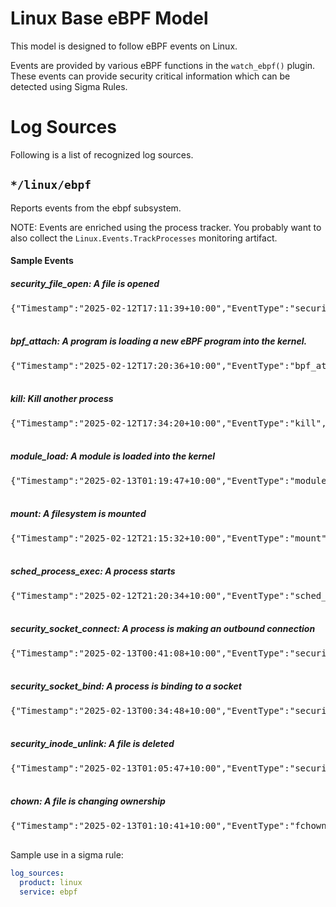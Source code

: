 # Linux Base eBPF Model

This model is designed to follow eBPF events on Linux.

Events are provided by various eBPF functions in the `watch_ebpf()`
plugin. These events can provide security critical information which
can be detected using Sigma Rules.

# Log Sources

Following is a list of recognized log sources.


## `*/linux/ebpf`

Reports events from the ebpf subsystem.

NOTE: Events are enriched using the process tracker. You
probably want to also collect the `Linux.Events.TrackProcesses`
monitoring artifact.



#### Sample Events


##### security_file_open: A file is opened
<pre class="json-renderer">
{"Timestamp":"2025-02-12T17:11:39+10:00","EventType":"security_file_open","System":{"Timestamp":"2025-02-12T17:11:39.322765542+10:00","EventID":732,"EventName":"security_file_open","ThreadStartTime":"2025-02-12T17:11:00.93207523+10:00","ProcessorID":3,"ProcessID":1495852,"ThreadID":1495852,"ParentProcessID":2920,"HostProcessID":1495852,"HostThreadID":1495852,"HostParentProcessID":2920,"UserID":1000,"MountNS":4026531841,"ProcessName":"python","HostName":"devbox","CgroupID":6344,"MainHostname":"devbox"},"EventData":{"pathname":"/etc/passwd","flags":32768,"dev":265289728,"inode":525345,"ctime":1717126653049616364,"syscall_pathname":"/etc/passwd","ProcInfo":{"Name":"python","CommandLine":"python","CreateTime":"2025-02-12T17:11:00+10:00","Exe":"/usr/bin/python3.10","Cwd":"/home/mic/projects/velociraptor/gui/velociraptor","Username":"mic"}}}

</pre>


##### bpf_attach: A program is loading a new eBPF program into the kernel.
<pre class="json-renderer">
{"Timestamp":"2025-02-12T17:20:36+10:00","EventType":"bpf_attach","System":{"Timestamp":"2025-02-12T17:20:36.494004508+10:00","EventID":770,"EventName":"bpf_attach","ThreadStartTime":"2025-02-12T17:20:18.731905267+10:00","ProcessorID":0,"ProcessID":1502227,"ThreadID":1502237,"ParentProcessID":1497772,"HostProcessID":1502227,"HostThreadID":1502237,"HostParentProcessID":1497772,"UserID":0,"MountNS":4026531841,"ProcessName":"test","HostName":"devbox","CgroupID":6344,"MainHostname":"devbox"},"EventData":{"prog_type":17,"prog_name":"tracepoint__raw","prog_id":638,"prog_helpers":[0,0,0,0],"symbol_name":"sys_enter","symbol_addr":0,"attach_type":0,"ProcInfo":{"Name":"test","CommandLine":"./test dump fstat","CreateTime":"2025-02-12T17:20:17+10:00","Exe":"/home/mic/projects/tracee_velociraptor/test","Cwd":"/home/mic/projects/tracee_velociraptor","Username":"root"}}}

</pre>


##### kill: Kill another process
<pre class="json-renderer">
{"Timestamp":"2025-02-12T17:34:20+10:00","EventType":"kill","System":{"Timestamp":"2025-02-12T17:34:20.195398538+10:00","EventID":62,"EventName":"kill","ThreadStartTime":"2025-02-12T17:25:32.909343797+10:00","ProcessorID":2,"ProcessID":1505752,"ThreadID":1505752,"ParentProcessID":1497772,"HostProcessID":1505752,"HostThreadID":1505752,"HostParentProcessID":1497772,"UserID":0,"MountNS":4026531841,"ProcessName":"python","HostName":"devbox","CgroupID":6344,"MainHostname":"devbox"},"EventData":{"pid":1511451,"sig":15,"ProcInfo":{"Name":"python","CommandLine":"python","CreateTime":"2025-02-12T17:25:32+10:00","Exe":"/usr/bin/python3.10","Cwd":"/home/mic/projects/tracee_velociraptor","Username":"root"}}}

</pre>


##### module_load: A module is loaded into the kernel
<pre class="json-renderer">
{"Timestamp":"2025-02-13T01:19:47+10:00","EventType":"module_load","System":{"Timestamp":"2025-02-13T01:19:47.949336796+10:00","EventID":783,"EventName":"module_load","ThreadStartTime":"2025-02-13T01:19:47.936944684+10:00","ProcessorID":11,"ProcessID":1637035,"ThreadID":1637035,"ParentProcessID":1497772,"HostProcessID":1637035,"HostThreadID":1637035,"HostParentProcessID":1497772,"UserID":0,"MountNS":4026531841,"ProcessName":"modprobe","HostName":"devbox","CgroupID":6344,"MainHostname":"devbox"},"EventData":{"name":"raid0","version":"","src_version":"F80BCFC5A37DB69C992A616","pathname":"/usr/lib/modules/5.15.0-131-generic/kernel/drivers/md/raid0.ko","dev":265289728,"inode":2927026,"ctime":1738101387402437264,"ProcInfo":{"Name":"modprobe","Username":0,"Exe":"/usr/sbin/modprobe","CommandLine":"modprobe raid0","CreateTime":"2025-02-13T01:19:47.939353257+10:00"}}}

</pre>


##### mount: A filesystem is mounted
<pre class="json-renderer">
{"Timestamp":"2025-02-12T21:15:32+10:00","EventType":"mount","System":{"Timestamp":"2025-02-12T18:21:23.131524017+10:00","EventID":165,"EventName":"mount","ThreadStartTime":"2025-02-12T18:21:23.121883153+10:00","ProcessorID":11,"ProcessID":1544183,"ThreadID":1544183,"ParentProcessID":1544169,"HostProcessID":1544183,"HostThreadID":1544183,"HostParentProcessID":1544169,"UserID":0,"MountNS":4026531841,"ProcessName":"mount.cifs","HostName":"devbox","CgroupID":6344,"MainHostname":"devbox"},"EventData":{"source":"//192.168.1.153/Shared","target":".","filesystemtype":"cifs","mountflags":0,"data":94258787270320,"ProcInfo":{"Name":"mount.cifs","CommandLine":"/sbin/mount.cifs //192.168.1.153/Shared /home/mic/windows -o rw,credentials=/home/mic/.credentials,uid=1000,gid=1000","CreateTime":"2025-02-12T21:15:25+10:00","Exe":"/usr/sbin/mount.cifs","Cwd":"/home/mic/windows","Username":"root"}}}

</pre>


##### sched_process_exec: A process starts
<pre class="json-renderer">
{"Timestamp":"2025-02-12T21:20:34+10:00","EventType":"sched_process_exec","System":{"Timestamp":"2025-02-12T18:26:31.694485948+10:00","EventID":715,"EventName":"sched_process_exec","ThreadStartTime":"2025-02-12T18:26:31.687074227+10:00","ProcessorID":0,"ProcessID":1547749,"ThreadID":1547749,"ParentProcessID":1506235,"HostProcessID":1547749,"HostThreadID":1547749,"HostParentProcessID":1506235,"UserID":1000,"MountNS":4026531841,"ProcessName":"ssh","HostName":"devbox","CgroupID":6344,"MainHostname":"devbox"},"EventData":{"cmdpath":"/usr/bin/ssh","pathname":"/usr/bin/ssh","dev":265289728,"inode":2627189,"ctime":1719890760862661949,"inode_mode":33261,"interpreter_pathname":"","interpreter_dev":0,"interpreter_inode":0,"interpreter_ctime":0,"argv":["ssh","localhost"],"interp":"/usr/bin/ssh","stdin_type":8192,"stdin_path":"/dev/pts/13","invoked_from_kernel":0,"prev_comm":"bash","env":[],"ProcInfo":{"CreateTime":null}}}

</pre>


##### security_socket_connect: A process is making an outbound connection
<pre class="json-renderer">
{"Timestamp":"2025-02-13T00:41:08+10:00","EventType":"security_socket_connect","System":{"Timestamp":"2025-02-12T19:51:17.61437999+10:00","EventID":736,"EventName":"security_socket_connect","ThreadStartTime":"2025-02-12T19:51:17.600313258+10:00","ProcessorID":15,"ProcessID":1606982,"ThreadID":1606982,"ParentProcessID":2569,"HostProcessID":1606982,"HostThreadID":1606982,"HostParentProcessID":2569,"UserID":1000,"MountNS":4026531841,"ProcessName":"ssh","HostName":"devbox","CgroupID":6344,"MainHostname":"devbox"},"EventData":{"sockfd":3,"type":1,"remote_addr":{"sa_family":"AF_INET","sin_addr":"192.168.1.1","sin_port":"22"},"ProcInfo":{"Name":"ssh","CommandLine":"ssh hostname","CreateTime":"2025-02-13T00:41:06+10:00","Exe":"/usr/bin/ssh","Cwd":"/home/mic/","Username":"mic"}}}

</pre>


##### security_socket_bind: A process is binding to a socket
<pre class="json-renderer">
{"Timestamp":"2025-02-13T00:34:48+10:00","EventType":"security_socket_bind","System":{"Timestamp":"2025-02-12T19:44:58.527067089+10:00","EventID":738,"EventName":"security_socket_bind","ThreadStartTime":"2025-02-12T19:44:58.521605416+10:00","ProcessorID":8,"ProcessID":1602622,"ThreadID":1602622,"ParentProcessID":2569,"HostProcessID":1602622,"HostThreadID":1602622,"HostParentProcessID":2569,"UserID":1000,"MountNS":4026531841,"ProcessName":"nc","HostName":"devbox","CgroupID":6344,"MainHostname":"devbox"},"EventData":{"sockfd":3,"local_addr":{"sa_family":"AF_INET","sin_addr":"0.0.0.0","sin_port":"6666"},"ProcInfo":{"Name":"nc","CommandLine":"nc -l -p 6666","CreateTime":"2025-02-13T00:34:47+10:00","Exe":"/usr/bin/nc.openbsd","Cwd":"/home/mic/projects/velociraptor-sigma-rules","Username":"mic"}}}

</pre>


##### security_inode_unlink: A file is deleted
<pre class="json-renderer">
{"Timestamp":"2025-02-13T01:05:47+10:00","EventType":"security_inode_unlink","System":{"Timestamp":"2025-02-13T01:05:47.24461195+10:00","EventID":733,"EventName":"security_inode_unlink","ThreadStartTime":"2025-02-13T01:05:47.239887186+10:00","ProcessorID":14,"ProcessID":1627429,"ThreadID":1627429,"ParentProcessID":1497772,"HostProcessID":1627429,"HostThreadID":1627429,"HostParentProcessID":1497772,"UserID":0,"MountNS":4026531841,"ProcessName":"rm","HostName":"devbox","CgroupID":6344,"MainHostname":"devbox"},"EventData":{"pathname":"/tmp/owned.sh","inode":2142763,"dev":265289728,"ctime":1739372746203242108,"ProcInfo":{"Name":"rm","Username":0,"Exe":"/usr/bin/rm","CommandLine":"rm /tmp/owned.sh","CreateTime":"2025-02-13T01:05:47.241443048+10:00"}}}

</pre>


##### chown: A file is changing ownership
<pre class="json-renderer">
{"Timestamp":"2025-02-13T01:10:41+10:00","EventType":"fchownat","System":{"Timestamp":"2025-02-13T01:10:41.543170814+10:00","EventID":260,"EventName":"fchownat","ThreadStartTime":"2025-02-13T01:10:41.536500565+10:00","ProcessorID":13,"ProcessID":1630757,"ThreadID":1630757,"ParentProcessID":1497772,"HostProcessID":1630757,"HostThreadID":1630757,"HostParentProcessID":1497772,"UserID":0,"MountNS":4026531841,"ProcessName":"chown","HostName":"devbox","CgroupID":6344,"MainHostname":"devbox"},"EventData":{"dirfd":-100,"pathname":"/tmp/owned.sh","owner":1000,"group":1000,"flags":0,"ProcInfo":{"Name":"chown","Username":0,"Exe":"/usr/bin/chown","CommandLine":"chown mic:mic /tmp/owned.sh","CreateTime":"2025-02-13T01:10:41.538574768+10:00"}}}

</pre>




Sample use in a sigma rule:
```yaml
log_sources:
  product: linux
  service: ebpf
```


